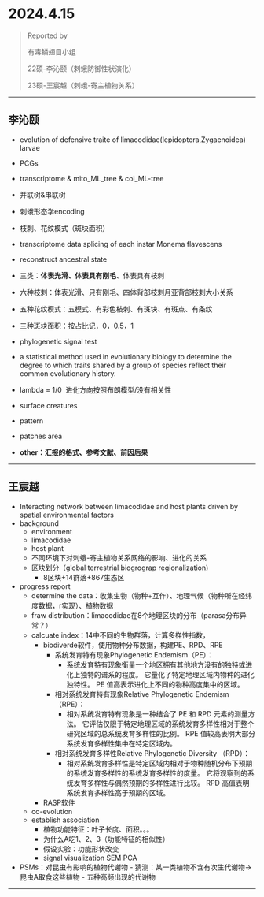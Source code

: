 # 2024.4.15

> Reported by
> 
>  有毒鳞翅目小组 
> 
> 22硕-李沁颐（刺蛾防御性状演化）
> 
> 23硕-王宸越（刺蛾-寄主植物关系）
---
## 李沁颐
- evolution of defensive traite of limacodidae(lepidoptera,Zygaenoidea) larvae
- PCGs
- transcriptome & mito_ML_tree & coi_ML-tree
- 并联树&串联树
- 刺蛾形态学encoding

- 枝刺、花纹模式（斑块面积）

- transcriptome data splicing of each instar Monema flavescens
- reconstruct ancestral state

- 三类：**体表光滑、体表具有刚毛**、体表具有枝刺
- 六种枝刺：体表光滑、只有刚毛、四体背部枝刺月亚背部枝刺大小关系
- 五种花纹模式：五模式、有彩色枝刺、有斑块、有斑点、有条纹
- 三种斑块面积：按占比记，0，0.5，1

- phylogenetic signal test

- a statistical method used in evolutionary biology to determine the degree to which traits shared by a group of species reflect their common evolutionary history.
- lambda = 1/0  进化方向按照布朗模型/没有相关性
- surface creatures
- pattern
- patches area

- **other：汇报的格式、参考文献、前因后果**
---
## 王宸越
- Interacting network between limacodidae and host plants driven by spatial environmental factors
- background
	- environment
	- limacodidae
	- host plant
	- 不同环境下对刺蛾-寄主植物关系网络的影响、进化的关系
	- 区块划分（global terrestrial biogrograp regionalization)
		- 8区块+14群落+867生态区
- progress report
	- determine the data：收集生物（物种+互作）、地理气候（物种所在经纬度数据，r实现）、植物数据
	- fraw distribution：limacodidae在8个地理区块的分布（parasa分布异常？）
	- calcuate index：14中不同的生物群落，计算多样性指数，
		- biodiverde软件，使用物种分布数据，构建PE、RPD、RPE
			- 系统发育特有现象Phylogenetic Endemism（PE）：
				- 系统发育特有现象衡量一个地区拥有其他地方没有的独特或进化上独特的谱系的程度。 它量化了特定地理区域内物种的进化独特性。 PE 值高表示进化上不同的物种高度集中的区域。
			- 相对系统发育特有现象Relative Phylogenetic Endemism （RPE）：
				- 相对系统发育特有现象是一种结合了 PE 和 RPD 元素的测量方法。 它评估仅限于特定地理区域的系统发育多样性相对于整个研究区域的总系统发育多样性的比例。 RPE 值较高表明大部分系统发育多样性集中在特定区域内。
			- 相对系统发育多样性Relative Phylogenetic Diversity （RPD）：
				- 相对系统发育多样性是特定区域内相对于物种随机分布下预期的系统发育多样性的系统发育多样性的度量。 它将观察到的系统发育多样性与偶然预期的多样性进行比较。 RPD 高值表明系统发育多样性高于预期的区域。
		- RASP软件
	- co-evolution
	- establish association
		- 植物功能特征：叶子长度、面积。。。
		- 为什么A吃1、2、3（功能特征的相似性）
		- 假设实验：功能形状改变
		- signal visualization SEM PCA
- PSMs：对昆虫有影响的植物代谢物
		- 猜测：某一类植物不含有次生代谢物->昆虫A取食这些植物
		- 五种高频出现的代谢物
---
